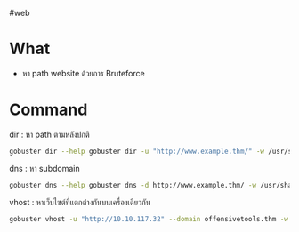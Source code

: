 #web
# What
- หา path website ด้วยการ Bruteforce
# Command
dir : หา path ตามหลังปกติ
```bash
gobuster dir --help gobuster dir -u "http://www.example.thm/" -w /usr/share/wordlists/dirbuster/directory-list-2.3-small.txt
```
dns : หา subdomain
```bash
gobuster dns --help gobuster dns -d http://www.example.thm/ -w /usr/share/wordlists/dirbuster/directory-list-2.3-small.txt
```
vhost : หาเว็บไซต์ที่แตกต่างกันบนเครื่องเดียวกัน
```bash
gobuster vhost -u "http://10.10.117.32" --domain offensivetools.thm -w /usr/share/wordlists/dirbuster/directory-list-2.3-small.txt --append-domain --exclude-length 200-350
```